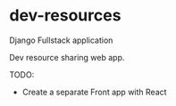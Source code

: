 # dev-resources

Django Fullstack application

Dev resource sharing web app.

TODO:

- Create a separate Front app with React
